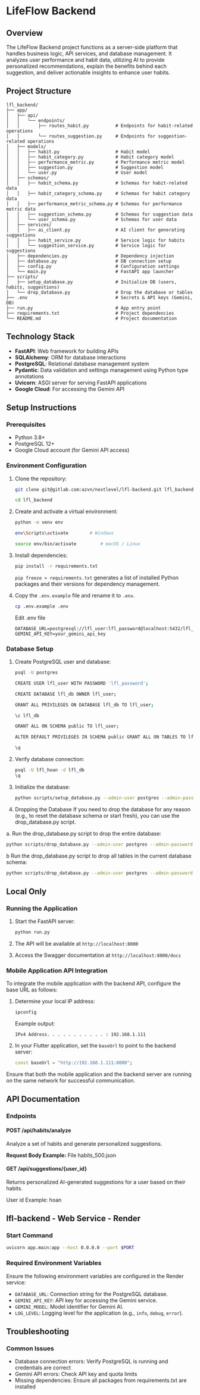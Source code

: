 # LifeFlow Backend

## Overview
The LifeFlow Backend project functions as a server-side platform that handles business logic, API services, and database management. It analyzes user performance and habit data, utilizing AI to provide personalized recommendations, explain the benefits behind each suggestion, and deliver actionable insights to enhance user habits.

## Project Structure
```
lfl_backend/
├── app/
│   ├── api/
│   │   └── endpoints/
│   │       ├── routes_habit.py          # Endpoints for habit-related operations
│   │       └── routes_suggestion.py     # Endpoints for suggestion-related operations
│   ├── models/
│   │   ├── habit.py                     # Habit model
│   │   ├── habit_category.py            # Habit category model
│   │   ├── performance_metric.py        # Performance metric model
│   │   ├── suggestion.py                # Suggestion model
│   │   └── user.py                      # User model
│   ├── schemas/
│   │   ├── habit_schema.py              # Schemas for habit-related data
│   │   ├── habit_category_schema.py     # Schemas for habit category data
│   │   ├── performance_metric_schema.py # Schemas for performance metric data
│   │   ├── suggestion_schema.py         # Schemas for suggestion data
│   │   └── user_schema.py               # Schemas for user data
│   ├── services/
│   │   ├── ai_client.py                 # AI client for generating suggestions
│   │   ├── habit_service.py             # Service logic for habits
│   │   └── suggestion_service.py        # Service logic for suggestions
│   ├── dependencies.py                  # Dependency injection
│   ├── database.py                      # DB connection setup
│   ├── config.py                        # Configuration settings
│   └── main.py                          # FastAPI app launcher
├── scripts/
│   ├── setup_database.py                # Initialize DB (users, habits, suggestions)
│   └── drop_database.py                 # Drop the database or tables
├── .env                                 # Secrets & API keys (Gemini, DB)
├── run.py                               # App entry point
├── requirements.txt                     # Project dependencies
└── README.md                            # Project documentation
```

## Technology Stack

- **FastAPI**: Web framework for building APIs
- **SQLAlchemy**: ORM for database interactions
- **PostgreSQL**: Relational database management system
- **Pydantic**: Data validation and settings management using Python type annotations
- **Uvicorn**: ASGI server for serving FastAPI applications
- **Google Cloud**: For accessing the Gemini API

## Setup Instructions

### Prerequisites
- Python 3.8+
- PostgreSQL 12+
- Google Cloud account (for Gemini API access)

### Environment Configuration
1. Clone the repository:
   ```sh
   git clone git@gitlab.com:azvn/nextlevel/lfl-backend.git lfl_backend

   cd lfl_backend
   ```

2. Create and activate a virtual environment:
   ```sh
   python -m venv env

   env\Scripts\activate        # Windows

   source env/bin/activate         # macOS / Linux
   ```

3. Install dependencies:
   ```sh
   pip install -r requirements.txt
   ```

   `pip freeze > requirements.txt` generates a list of installed Python packages and their versions for dependency management.

4. Copy the `.env.example` file and rename it to `.env`.
   ```sh
   cp .env.example .env
   ```

   Edit .env file
   ```
   DATABASE_URL=postgresql://lfl_user:lfl_password@localhost:5432/lfl_db
   GEMINI_API_KEY=your_gemini_api_key
   ```

### Database Setup
1. Create PostgreSQL user and database:
   ```sh
   psql -U postgres

   CREATE USER lfl_user WITH PASSWORD 'lfl_password';

   CREATE DATABASE lfl_db OWNER lfl_user;

   GRANT ALL PRIVILEGES ON DATABASE lfl_db TO lfl_user;

   \c lfl_db

   GRANT ALL ON SCHEMA public TO lfl_user;

   ALTER DEFAULT PRIVILEGES IN SCHEMA public GRANT ALL ON TABLES TO lfl_user;

   \q
   ```

2. Verify database connection:
   ```sh
   psql -U lfl_hoan -d lfl_db
   \q
   ```

3. Initialize the database:
   ```sh
   python scripts/setup_database.py --admin-user postgres --admin-password your_password
   ```

4. Dropping the Database
If you need to drop the database for any reason (e.g., to reset the database schema or start fresh), you can use the drop_database.py script.

a. Run the drop_database.py script to drop the entire database:
   ```sh
   python scripts/drop_database.py --admin-user postgres --admin-password your_password --drop-type database
   ```

b Run the drop_database.py script to drop all tables in the current database schema:
   ```sh
   python scripts/drop_database.py --admin-user postgres --admin-password your_password --drop-type tables
   ```

## Local Only
### Running the Application
1. Start the FastAPI server:
   ```sh
   python run.py
   ```

2. The API will be available at `http://localhost:8000`
3. Access the Swagger documentation at `http://localhost:8000/docs`

### Mobile Application API Integration

To integrate the mobile application with the backend API, configure the base URL as follows:

1. Determine your local IP address:
   ```sh
   ipconfig
   ```
   Example output:
   ```
   IPv4 Address. . . . . . . . . . . : 192.168.1.111
   ```

2. In your Flutter application, set the `baseUrl` to point to the backend server:
   ```dart
   const baseUrl = "http://192.168.1.111:8000";
   ```

Ensure that both the mobile application and the backend server are running on the same network for successful communication.

## API Documentation

### Endpoints

#### POST /api/habits/analyze
Analyze a set of habits and generate personalized suggestions.

**Request Body Example:**
File habits_500.json

#### GET /api/suggestions/{user_id}
Returns personalized AI-generated suggestions for a user based on their habits.

User id Example: hoan

## lfl-backend - Web Service - Render

### Start Command
```sh
uvicorn app.main:app --host 0.0.0.0 --port $PORT
```

### Required Environment Variables
Ensure the following environment variables are configured in the Render service:

- `DATABASE_URL`: Connection string for the PostgreSQL database.
- `GEMINI_API_KEY`: API key for accessing the Gemini service.
- `GEMINI_MODEL`: Model identifier for Gemini AI.
- `LOG_LEVEL`: Logging level for the application (e.g., `info`, `debug`, `error`).

## Troubleshooting

### Common Issues
- Database connection errors: Verify PostgreSQL is running and credentials are correct
- Gemini API errors: Check API key and quota limits
- Missing dependencies: Ensure all packages from requirements.txt are installed